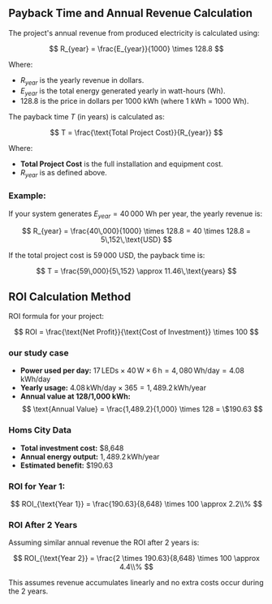 ## Payback Time and Annual Revenue Calculation

The project's annual revenue from produced electricity is calculated using:

$$
R_{year} = \frac{E_{year}}{1000} \times 128.8
$$

Where:
- $R_{year}$ is the yearly revenue in dollars.
- $E_{year}$ is the total energy generated yearly in watt-hours (Wh).
- 128.8 is the price in dollars per 1000 kWh (where 1 kWh = 1000 Wh).

The payback time $T$ (in years) is calculated as:

$$
T = \frac{\text{Total Project Cost}}{R_{year}}
$$

Where:
- **Total Project Cost** is the full installation and equipment cost.
- $R_{year}$ is as defined above.

### Example:

If your system generates $E_{year} = 40\,000$ Wh per year, the yearly revenue is:

$$
R_{year} = \frac{40\,000}{1000} \times 128.8 = 40 \times 128.8 = 5\,152\,\text{USD}
$$

If the total project cost is $59\,000$ USD, the payback time is:

$$
T = \frac{59\,000}{5\,152} \approx 11.46\,\text{years}
$$

## ROI Calculation Method

ROI formula for your project:

$$
ROI = \frac{\text{Net Profit}}{\text{Cost of Investment}} \times 100
$$

### our study case

- **Power used per day:** $17\, \text{LEDs} \times 40\,\text{W} \times 6\,\text{h} = 4,080\,\text{Wh/day} = 4.08\,\text{kWh/day}$
- **Yearly usage:** $4.08\,\text{kWh/day} \times 365 = 1,489.2\,\text{kWh/year}$
- **Annual value at $128$/1,000 kWh:** 
  $$
  \text{Annual Value} = \frac{1,489.2}{1,000} \times 128 = \$190.63
  $$

### Homs City Data

- **Total investment cost:** \$8,648
- **Annual energy output:** $1,489.2\,\text{kWh/year}$
- **Estimated benefit:** $\$190.63$

### ROI for Year 1:

$$
ROI_{\text{Year 1}} = \frac{190.63}{8,648} \times 100 \approx 2.2\\%
$$

### ROI After 2 Years

Assuming similar annual revenue the ROI after 2 years is:

$$
ROI_{\text{Year 2}} = \frac{2 \times 190.63}{8,648} \times 100 \approx 4.4\\%
$$

This assumes revenue accumulates linearly and no extra costs occur during the 2 years.







